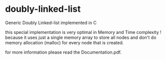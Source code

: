# doubly-linked-list
Generic Doubly Linked-list implemented in C

this special implementation is very optimal in Memory and Time complexity ! because it uses just a single memory array to store all nodes and don't do memory allocation (malloc) for every node that is created.

for more information please read the Documentation.pdf.
